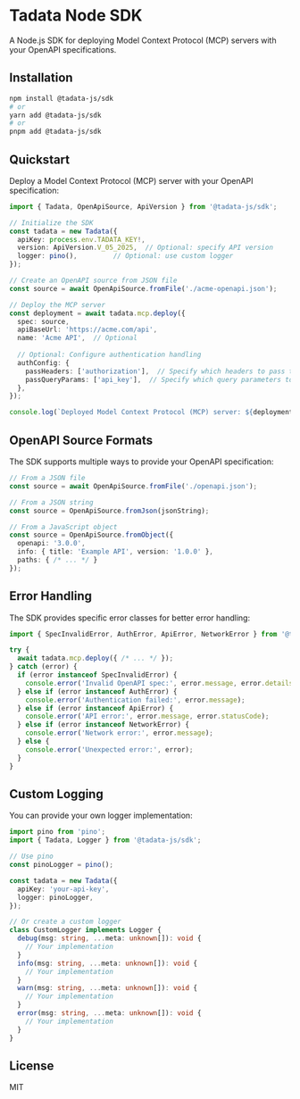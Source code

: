 # Tadata Node SDK

A Node.js SDK for deploying Model Context Protocol (MCP) servers with your OpenAPI specifications.

## Installation

```bash
npm install @tadata-js/sdk
# or
yarn add @tadata-js/sdk
# or
pnpm add @tadata-js/sdk
```

## Quickstart

Deploy a Model Context Protocol (MCP) server with your OpenAPI specification:

```typescript
import { Tadata, OpenApiSource, ApiVersion } from '@tadata-js/sdk';

// Initialize the SDK
const tadata = new Tadata({
  apiKey: process.env.TADATA_KEY!,
  version: ApiVersion.V_05_2025,  // Optional: specify API version
  logger: pino(),         // Optional: use custom logger
});

// Create an OpenAPI source from JSON file
const source = await OpenApiSource.fromFile('./acme-openapi.json');

// Deploy the MCP server
const deployment = await tadata.mcp.deploy({
  spec: source,
  apiBaseUrl: 'https://acme.com/api',
  name: 'Acme API',  // Optional
  
  // Optional: Configure authentication handling
  authConfig: {
    passHeaders: ['authorization'],  // Specify which headers to pass through. Defaults to ['authorization', 'api-key', 'api_key', 'apikey', 'x-api-key', 'x-apikey']
    passQueryParams: ['api_key'],  // Specify which query parameters to pass through. Defaults to ['api-key', 'api_key', 'apikey']
  },
});

console.log(`Deployed Model Context Protocol (MCP) server: ${deployment.url}`);
```

## OpenAPI Source Formats

The SDK supports multiple ways to provide your OpenAPI specification:

```typescript
// From a JSON file
const source = await OpenApiSource.fromFile('./openapi.json');

// From a JSON string
const source = OpenApiSource.fromJson(jsonString);

// From a JavaScript object
const source = OpenApiSource.fromObject({
  openapi: '3.0.0',
  info: { title: 'Example API', version: '1.0.0' },
  paths: { /* ... */ }
});
```

## Error Handling

The SDK provides specific error classes for better error handling:

```typescript
import { SpecInvalidError, AuthError, ApiError, NetworkError } from '@tadata-js/sdk';

try {
  await tadata.mcp.deploy({ /* ... */ });
} catch (error) {
  if (error instanceof SpecInvalidError) {
    console.error('Invalid OpenAPI spec:', error.message, error.details);
  } else if (error instanceof AuthError) {
    console.error('Authentication failed:', error.message);
  } else if (error instanceof ApiError) {
    console.error('API error:', error.message, error.statusCode);
  } else if (error instanceof NetworkError) {
    console.error('Network error:', error.message);
  } else {
    console.error('Unexpected error:', error);
  }
}
```

## Custom Logging

You can provide your own logger implementation:

```typescript
import pino from 'pino';
import { Tadata, Logger } from '@tadata-js/sdk';

// Use pino
const pinoLogger = pino();

const tadata = new Tadata({
  apiKey: 'your-api-key',
  logger: pinoLogger,
});

// Or create a custom logger
class CustomLogger implements Logger {
  debug(msg: string, ...meta: unknown[]): void {
    // Your implementation
  }
  info(msg: string, ...meta: unknown[]): void {
    // Your implementation
  }
  warn(msg: string, ...meta: unknown[]): void {
    // Your implementation
  }
  error(msg: string, ...meta: unknown[]): void {
    // Your implementation
  }
}
```

## License

MIT 
